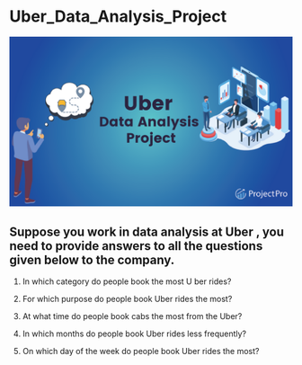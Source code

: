 # Uber_Data_Analysis_Project
![Uber_Logo](https://github.com/ritik168/Uber_Data_Analysis_Project/blob/main/Uber%2BData%2BAnalysis%2BProject%2Bwith%2BSource%2BCode.png)
## Suppose you work in data analysis at Uber , you need to provide answers to all the questions given below to the company.
   
1. In which category do people book the most U ber rides?

2. For which purpose do people book Uber rides the most?

3. At what time do people book cabs the most from the Uber?
  
4. In which months do people book Uber rides less frequently?

5. On which day of the week do people book Uber rides the most?
